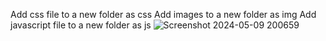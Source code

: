 Add css file to a new folder as css
Add images to a new folder as img
Add javascript file to a new folder as js
![Screenshot 2024-05-09 200659](https://github.com/NJ120903/Medicure/assets/143824812/e4c10eb5-6a2a-46b4-b71b-774252ea09c9)
